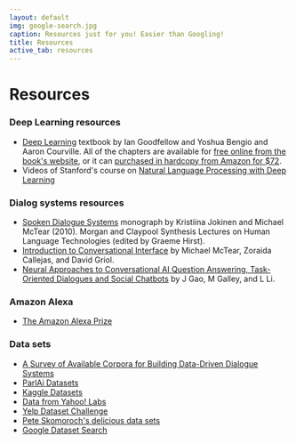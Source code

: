 ```yaml
---
layout: default
img: google-search.jpg
caption: Resources just for you! Easier than Googling!
title: Resources
active_tab: resources
---
```


Resources 
=============================================================

### Deep Learning resources

- [Deep Learning](http://www.deeplearningbook.org) textbook by Ian Goodfellow and Yoshua Bengio and Aaron Courville.  All of the chapters are available for [free online from the book's website](http://www.deeplearningbook.org), or it can [purchased in hardcopy from Amazon for $72](https://www.amazon.com/Deep-Learning-Adaptive-Computation-Machine/dp/0262035618/).
- Videos of Stanford's course on [Natural Language Processing with Deep Learning](https://www.youtube.com/watch?v=OQQ-W_63UgQ&list=PL3FW7Lu3i5Jsnh1rnUwq_TcylNr7EkRe6&app=desktop)

### Dialog systems resources

- [Spoken Dialogue Systems](http://www.morganclaypool.com/doi/pdf/10.2200/S00204ED1V01Y200910HLT005) monograph by Kristiina Jokinen and Michael McTear (2010). Morgan and Claypool Synthesis Lectures on Human Language Technologies (edited by Graeme Hirst).
- [Introduction to Conversational Interface](https://link.springer.com/chapter/10.1007/978-3-319-32967-3_1) by Michael McTear, Zoraida Callejas, and David Griol.
- [Neural Approaches to Conversational AI Question Answering, Task-Oriented Dialogues and Social Chatbots](https://arxiv.org/pdf/1809.08267.pdf) by J Gao, M Galley, and L Li.

### Amazon Alexa

- [The Amazon Alexa Prize](https://developer.amazon.com/alexaprize)

### Data sets

- [A Survey of Available Corpora for Building Data-Driven Dialogue Systems](https://arxiv.org/abs/1512.05742)
- [ParlAi Datasets](https://www.parl.ai/docs/tasks.html)
- [Kaggle Datasets](https://www.kaggle.com/datasets)
- [Data from Yahoo! Labs](https://webscope.sandbox.yahoo.com/catalog.php?datatype=l)
- [Yelp Dataset Challenge](http://www.yelp.com/dataset_challenge/)
- [Pete Skomoroch's delicious data sets](https://delicious.com/pskomoroch/dataset)
- [Google Dataset Search](https://datasetsearch.research.google.com/)
